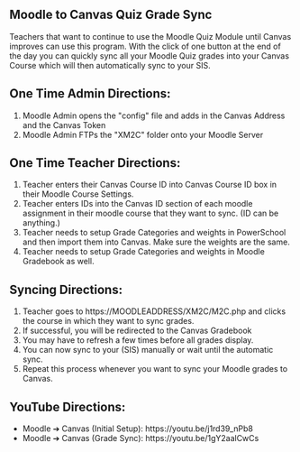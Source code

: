 ## Moodle to Canvas Quiz Grade Sync
Teachers that want to continue to use the Moodle Quiz Module until Canvas improves can use this program. With the click of one button at the end of the day you can quickly sync all your Moodle Quiz grades into your Canvas Course which will then automatically sync to your SIS.

## One Time Admin Directions:
<ol>
<li>Moodle Admin opens the "config" file and adds in the Canvas Address and the Canvas Token</li>
<li>Moodle Admin FTPs the "XM2C" folder onto your Moodle Server</li>
</ol>

## One Time Teacher Directions:
<ol>
<li>Teacher enters their Canvas Course ID into Canvas Course ID box in their Moodle Course Settings.</li>
<li>Teacher enters IDs into the Canvas ID section of each moodle assignment in their moodle course that they want to sync. (ID can be anything.)</li>
<li>Teacher needs to setup Grade Categories and weights in PowerSchool and then import them into Canvas. Make sure the weights are the same.</li>
<li>Teacher needs to setup Grade Categories and weights in Moodle Gradebook as well.</li>
  </ol>
  
  ## Syncing Directions:
  <ol>
<li>Teacher goes to https://MOODLEADDRESS/XM2C/M2C.php and clicks the course in which they want to sync grades.</li>
<li>If successful, you will be redirected to the Canvas Gradebook</li>
 <li>You may have to refresh a few times before all grades display.</li>
   <li>You can now sync to your (SIS) manually or wait until the automatic sync.</li>
   <li>Repeat this process whenever you want to sync your Moodle grades to Canvas.</li>
 </ol>
 
 ## YouTube Directions:
 
 <ul>
<li>Moodle ➔ Canvas (Initial Setup):  https://youtu.be/j1rd39_nPb8</li>
<li>Moodle ➔ Canvas (Grade Sync):   https://youtu.be/1gY2aalCwCs</li>
</ul>
